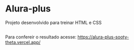 # Alura-plus

Projeto desenvolvido para treinar HTML e CSS
##

Para confereir o resultado acesse: https://alura-plus-sooty-theta.vercel.app/
